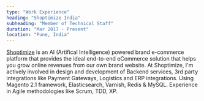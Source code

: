 ```yaml
---
type: "Work Experience"
heading: "Shoptimize India"
subheading: "Member of Technical Staff"
duration: "Mar 2017 - Present"
location: "Pune, India"
---
```


<a href="https://www.shoptimize.in/" target="_blank">Shoptimize</a> is an AI (Artifical Intelligence) powered brand e-commerce platform that provides the ideal end-to-end eCommerce solution that helps you grow online revenues from our own brand website. At Shoptimize, I'm actively involved in design and development of Backend services, 3rd party integrations like Payment Gateways, Logistics and ERP integrations. Using Magento 2.1 framework, Elasticsearch, Varnish, Redis & MySQL. Experience in Agile methodologies like Scrum, TDD, XP.
